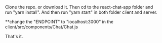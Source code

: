 Clone the repo. or download it. Then cd to the react-chat-app folder and run "yarn install". And then run "yarn start" in both folder client and server.

**change the "ENDPOINT" to "localhost:3000" in the client/src/components/Chat/Chat.js

That's it.